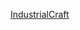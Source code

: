 [IndustrialCraft](https://raw.githubusercontent.com/MineExplorer/IndustrialCraft_2/master/README.md ':include')
